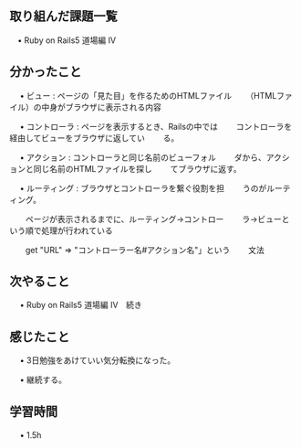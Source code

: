 ## 取り組んだ課題一覧
    
 　• Ruby on Rails5 道場編 IV　

## 分かったこと
　 • ビュー : ページの「見た目」を作るためのHTMLファイル
　　（HTMLファイル）の中身がブラウザに表示される内容　　

　 • コントローラ : ページを表示するとき、Railsの中では
　　コントローラを経由してビューをブラウザに返してい
　　る。
　　

　 • アクション : コントローラと同じ名前のビューフォル
　　ダから、アクションと同じ名前のHTMLファイルを探し
　　てブラウザに返す。

　 • ルーティング : ブラウザとコントローラを繋ぐ役割を担
　　うのがルーティング。

　　ページが表示されるまでに、ルーティング→コントロー
　　ラ→ビューという順で処理が行われている

　　get "URL" => "コントローラー名#アクション名"」という
　　文法

## 次やること　

　 • Ruby on Rails5 道場編 IV　続き


## 感じたこと

     
　 • 3日勉強をあけていい気分転換になった。


　 • 継続する。
　


## 学習時間
　 • 1.5h
